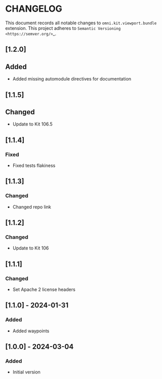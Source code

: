 # CHANGELOG

This document records all notable changes to ``omni.kit.viewport.bundle`` extension.
This project adheres to `Semantic Versioning <https://semver.org/>`_.

## [1.2.0]
## Added
- Added missing automodule directives for documentation

## [1.1.5]
## Changed
- Update to Kit 106.5

## [1.1.4]
### Fixed
- Fixed tests flakiness

## [1.1.3]
### Changed
- Changed repo link

## [1.1.2]
### Changed
- Update to Kit 106

## [1.1.1]
### Changed
- Set Apache 2 license headers

## [1.1.0] - 2024-01-31
### Added
- Added waypoints

## [1.0.0] - 2024-03-04
### Added
- Initial version
